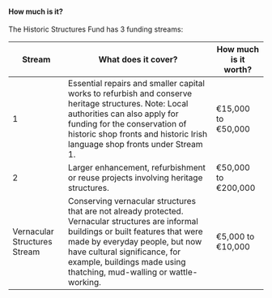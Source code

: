 ####  **How much is it?**

The Historic Structures Fund has 3 funding streams:

**Stream** |  **What does it cover?** |  **How much is it worth?**  
---|---|---  
1  |  Essential repairs and smaller capital works to refurbish and conserve heritage structures.  Note: Local authorities can also apply for funding for the conservation of historic shop fronts and historic Irish language shop fronts under Stream 1.  |  €15,000 to €50,000   
2  |  Larger enhancement, refurbishment or reuse projects involving heritage structures.  |  €50,000 to €200,000   
Vernacular Structures Stream  |  Conserving vernacular structures that are not already protected. Vernacular structures are informal buildings or built features that were made by everyday people, but now have cultural significance, for example, buildings made using thatching, mud-walling or wattle-working.  |  €5,000 to €10,000   
  